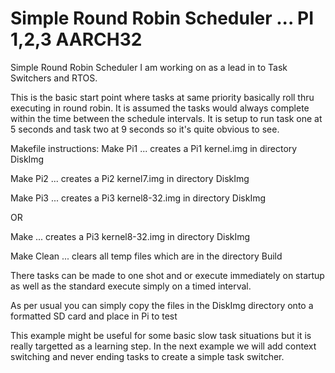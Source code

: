 
# Simple Round Robin Scheduler ... PI 1,2,3 AARCH32
Simple Round Robin Scheduler I am working on as a lead in to Task Switchers and RTOS. 
>
>
This is the basic start point where tasks at same priority basically roll thru executing in round robin. It is assumed the tasks would always complete within the time between the schedule intervals. It is setup to run task one at 5 seconds and task two at 9 seconds so it's quite obvious to see.
>
>
Makefile instructions:
Make Pi1   ... creates a Pi1 kernel.img in directory DiskImg 
>
Make Pi2   ... creates a Pi2 kernel7.img in directory DiskImg
>
Make Pi3   ... creates a Pi3 kernel8-32.img in directory DiskImg
>
OR
>
Make       ... creates a Pi3 kernel8-32.img in directory DiskImg
>
Make Clean ... clears all temp files which are in the directory Build
>
>
>
There tasks can be made to one shot and or execute immediately on startup as well as the standard execute simply on a timed interval.
>
>
As per usual you can simply copy the files in the DiskImg directory onto a formatted SD card and place in Pi to test
>
>
This example might be useful for some basic slow task situations but it is really targetted as a learning step. In the next example we will add context switching and never ending tasks to create a simple task switcher.
